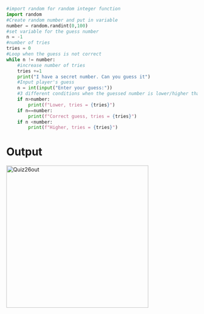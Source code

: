 ```py
#import random for random integer function
import random
#Create random number and put in variable
number = random.randint(0,100)
#set variable for the guess number
n = -1
#number of tries
tries = 0
#Loop when the guess is not correct
while n != number:
    #increase number of tries
    tries +=1
    print("I have a secret number. Can you guess it")
    #Input player's guess
    n = int(input("Enter your guess:"))
    #3 different conditions when the guessed number is lower/higher than or equal to the secret number
    if n>number:
        print(f"Lower, tries = {tries}")
    if n==number:
        print(f"Correct guess, tries = {tries}")
    if n <number:
        print(f"Higher, tries = {tries}")
```

# Output
<img width="374" alt="Quiz26out" src="https://user-images.githubusercontent.com/82266864/152159439-c32bee81-2d27-4c8b-9804-9ae43f32ad2f.png">
